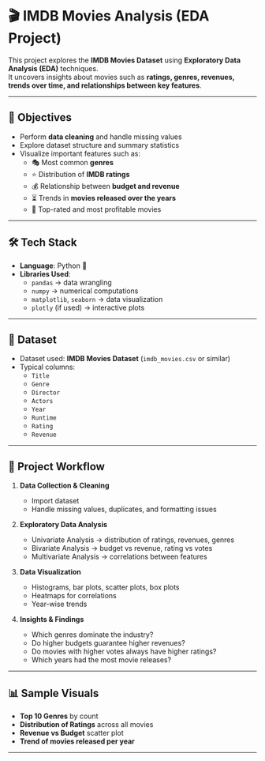 # 🎬 IMDB Movies Analysis (EDA Project)

This project explores the **IMDB Movies Dataset** using **Exploratory Data Analysis (EDA)** techniques.  
It uncovers insights about movies such as **ratings, genres, revenues, trends over time, and relationships between key features**.  

---

## 📌 Objectives

- Perform **data cleaning** and handle missing values  
- Explore dataset structure and summary statistics  
- Visualize important features such as:
  - 🎭 Most common **genres**
  - ⭐ Distribution of **IMDB ratings**
  - 💰 Relationship between **budget and revenue**
  - ⏳ Trends in **movies released over the years**
  - 🎥 Top-rated and most profitable movies  

---

## 🛠️ Tech Stack

- **Language**: Python 🐍  
- **Libraries Used**:
  - `pandas` → data wrangling  
  - `numpy` → numerical computations  
  - `matplotlib`, `seaborn` → data visualization  
  - `plotly` (if used) → interactive plots  

---

## 📂 Dataset

- Dataset used: **IMDB Movies Dataset** (`imdb_movies.csv` or similar)  
- Typical columns:
  - `Title`
  - `Genre`
  - `Director`
  - `Actors`
  - `Year`
  - `Runtime`
  - `Rating`
  - `Revenue` 

---

## 🚀 Project Workflow

1. **Data Collection & Cleaning**
   - Import dataset
   - Handle missing values, duplicates, and formatting issues

2. **Exploratory Data Analysis**
   - Univariate Analysis → distribution of ratings, revenues, genres
   - Bivariate Analysis → budget vs revenue, rating vs votes
   - Multivariate Analysis → correlations between features

3. **Data Visualization**
   - Histograms, bar plots, scatter plots, box plots
   - Heatmaps for correlations
   - Year-wise trends

4. **Insights & Findings**
   - Which genres dominate the industry?
   - Do higher budgets guarantee higher revenues?
   - Do movies with higher votes always have higher ratings?
   - Which years had the most movie releases?

---

## 📊 Sample Visuals

- **Top 10 Genres** by count  
- **Distribution of Ratings** across all movies  
- **Revenue vs Budget** scatter plot  
- **Trend of movies released per year**

---

